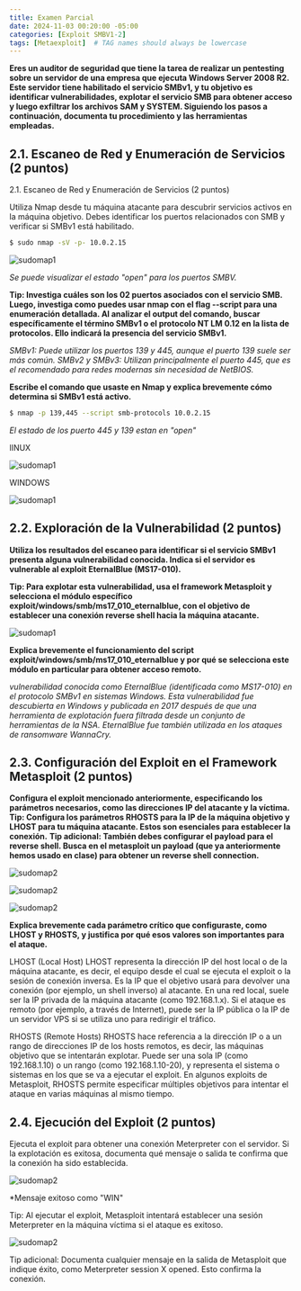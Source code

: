 ```yaml
---
title: Examen Parcial
date: 2024-11-03 00:20:00 -05:00
categories: [Exploit SMBV1-2]
tags: [Metaexploit]  # TAG names should always be lowercase
---
```

**Eres un auditor de seguridad que tiene la tarea de realizar un pentesting sobre un servidor de una empresa que ejecuta Windows Server 2008 R2. Este servidor tiene habilitado el servicio SMBv1, y tu objetivo es identificar vulnerabilidades, explotar el servicio SMB para obtener acceso y luego exfiltrar los archivos SAM y SYSTEM. Siguiendo los pasos a continuación, documenta tu procedimiento y las herramientas empleadas.**

## **2.1. Escaneo de Red y Enumeración de Servicios (2 puntos)** ##

2.1. Escaneo de Red y Enumeración de Servicios (2 puntos)

Utiliza Nmap desde tu máquina atacante para descubrir servicios activos en la máquina objetivo. Debes identificar los puertos relacionados con SMB y verificar si SMBv1 está habilitado.

```bash
$ sudo nmap -sV -p- 10.0.2.15
```
![sudomap1](/assets/images/imagen1.png)

*Se puede visualizar el estado "open" para los puertos SMBV.*

**Tip: Investiga cuáles son los 02 puertos asociados con el servicio SMB. Luego, investiga como puedes usar nmap con el flag --script para una enumeración detallada. Al analizar el output del comando, buscar específicamente el término SMBv1 o el protocolo NT LM 0.12 en la lista de protocolos. Ello indicará la presencia del servicio SMBv1.**

*SMBv1: Puede utilizar los puertos 139 y 445, aunque el puerto 139 suele ser más común.*
*SMBv2 y SMBv3: Utilizan principalmente el puerto 445, que es el recomendado para redes modernas sin necesidad de NetBIOS.*

**Escribe el comando que usaste en Nmap y explica brevemente cómo determina si SMBv1 está activo.**

```bash
$ nmap -p 139,445 --script smb-protocols 10.0.2.15
```
*El estado de los puerto 445 y 139 estan en "open"*

lINUX

![sudomap1](/assets/images/imagen2.png)

WINDOWS

![sudomap1](/assets/images/imagen3.png)

## **2.2. Exploración de la Vulnerabilidad (2 puntos)** ##

**Utiliza los resultados del escaneo para identificar si el servicio SMBv1 presenta alguna vulnerabilidad conocida. Indica si el servidor es vulnerable al exploit EternalBlue (MS17-010).**

**Tip: Para explotar esta vulnerabilidad, usa el framework Metasploit y selecciona el módulo específico exploit/windows/smb/ms17_010_eternalblue, con el objetivo de establecer una conexión reverse shell hacia la máquina atacante.**

![sudomap1](/assets/images/imagen5.png)



**Explica brevemente el funcionamiento del script exploit/windows/smb/ms17_010_eternalblue y por qué se selecciona este módulo en particular para obtener acceso remoto.**

*vulnerabilidad conocida como EternalBlue (identificada como MS17-010) en el protocolo SMBv1 en sistemas Windows. Esta vulnerabilidad fue descubierta en Windows y publicada en 2017 después de que una herramienta de explotación fuera filtrada desde un conjunto de herramientas de la NSA. EternalBlue fue también utilizada en los ataques de ransomware WannaCry.*

## **2.3. Configuración del Exploit en el Framework Metasploit (2 puntos)** ##
**Configura el exploit mencionado anteriormente, especificando los parámetros necesarios, como las direcciones IP del atacante y la víctima.**
**Tip: Configura los parámetros RHOSTS para la IP de la máquina objetivo y LHOST para tu máquina atacante. Estos son esenciales para establecer la conexión.**
**Tip adicional: También debes configurar el payload para el reverse shell. Busca en el metasploit un payload (que ya anteriormente hemos usado en clase) para obtener un reverse shell connection.**

![sudomap2](/assets/images/imagen6.png)

![sudomap2](/assets/images/imagen7.png)

![sudomap2](/assets/images/imagen8.png)


**Explica brevemente cada parámetro crítico que configuraste, como LHOST y RHOSTS, y justifica por qué esos valores son importantes para el ataque.**


LHOST (Local Host)
LHOST representa la dirección IP del host local o de la máquina atacante, es decir, el equipo desde el cual se ejecuta el exploit o la sesión de conexión inversa.
Es la IP que el objetivo usará para devolver una conexión (por ejemplo, un shell inverso) al atacante.
En una red local, suele ser la IP privada de la máquina atacante (como 192.168.1.x). Si el ataque es remoto (por ejemplo, a través de Internet), puede ser la IP pública o la IP de un servidor VPS si se utiliza uno para redirigir el tráfico.


RHOSTS (Remote Hosts)
RHOSTS hace referencia a la dirección IP o a un rango de direcciones IP de los hosts remotos, es decir, las máquinas objetivo que se intentarán explotar.
Puede ser una sola IP (como 192.168.1.10) o un rango (como 192.168.1.10-20), y representa el sistema o sistemas en los que se va a ejecutar el exploit.
En algunos exploits de Metasploit, RHOSTS permite especificar múltiples objetivos para intentar el ataque en varias máquinas al mismo tiempo.

## 2.4. Ejecución del Exploit (2 puntos) ##
Ejecuta el exploit para obtener una conexión Meterpreter con el servidor. Si la explotación es exitosa, documenta qué mensaje o salida te confirma que la conexión ha sido establecida.

![sudomap2](/assets/images/imagen9.png)

*Mensaje exitoso como "WIN" 

Tip: Al ejecutar el exploit, Metasploit intentará establecer una sesión Meterpreter en la máquina víctima si el ataque es exitoso.

![sudomap2](/assets/images/imagen10.png)


Tip adicional: Documenta cualquier mensaje en la salida de Metasploit que indique éxito, como Meterpreter session X opened. Esto confirma la conexión.




